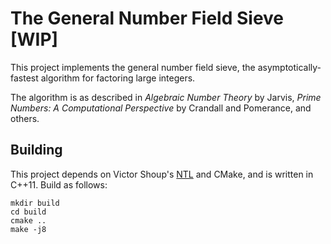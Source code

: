 The General Number Field Sieve [WIP]
==============================

This project implements the general number field sieve, the asymptotically-fastest algorithm for factoring large integers.

The algorithm is as described in *Algebraic Number Theory* by Jarvis, *Prime Numbers: A Computational Perspective* by Crandall and Pomerance, and others.

Building
--------

This project depends on Victor Shoup's [NTL](http://www.shoup.net/ntl/index.html) and CMake, and is written in C++11. Build as follows:

    mkdir build
    cd build
    cmake ..
    make -j8
